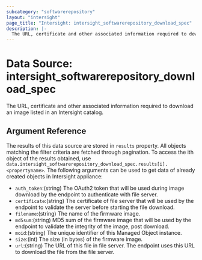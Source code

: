 ```yaml
---
subcategory: "softwarerepository"
layout: "intersight"
page_title: "Intersight: intersight_softwarerepository_download_spec"
description: |-
  The URL, certificate and other associated information required to download an image listed in an Intersight catalog.
---
```


# Data Source: intersight_softwarerepository_download_spec
The URL, certificate and other associated information required to download an image listed in an Intersight catalog.
## Argument Reference
The results of this data source are stored in `results` property.
All objects matching the filter criteria are fetched through pagination.
To access the ith object of the results obtained, use `data.intersight_softwarerepository_download_spec.results[i].<propertyname>`.
The following arguments can be used to get data of already created objects in Intersight appliance:
* `auth_token`:(string) The OAuth2 token that will be used during image download by the endpoint to authenticate with file server. 
* `certificate`:(string) The certificate of file server that will be used by the endpoint to validate the server before starting the file download. 
* `filename`:(string) The name of the firmware image. 
* `md5sum`:(string) MD5 sum of the firmware image that will be used by the endpoint to validate the integrity of the image, post download. 
* `moid`:(string) The unique identifier of this Managed Object instance. 
* `size`:(int) The size (in bytes) of the firmware image. 
* `url`:(string) The URL of this file in file server. The endpoint uses this URL to download the file from the file server. 
 